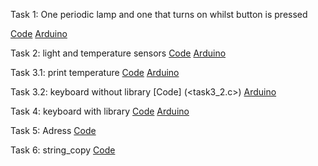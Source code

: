 Task 1: One periodic lamp and one that turns on whilst button is pressed

[Code](<task1.c>)
[Arduino](<task1.png>)

Task 2: light and temperature sensors
[Code](<task2.c>)
[Arduino](<task3.png>)

Task 3.1: print temperature
[Code](<task3_1.c>)
[Arduino](<task3.png>)

Task 3.2: keyboard without library
[Code] (<task3_2.c>)
[Arduino](<task3_2.png>)

Task 4: keyboard with library
[Code](<task4.c>)
[Arduino](<task3_2.png>)

Task 5: Adress
[Code](<task5.c>)

Task 6: string_copy
[Code](<task6.c>)